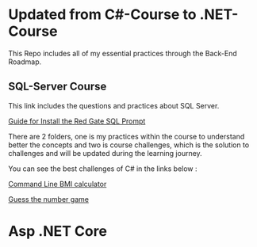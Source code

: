 # Updated from C#-Course to .NET-Course

This Repo includes all of my essential practices through the Back-End Roadmap.

 ## SQL-Server Course
This link includes the questions and practices about SQL Server.

<a href="">Guide for Install the Red Gate SQL Prompt</a>

There are 2 folders, one is my practices within the course to understand better the concepts and two is course challenges, which is the solution to challenges and will be updated during the learning journey.

You can see the best challenges of C# in the links below : 

<a href="https://github.com/yasaminashoori/C-Sharp-Course/blob/master/Course-Challenges/CLI-BMI/Program.cs">Command Line BMI calculator</a>

<a href="https://github.com/yasaminashoori/C-Sharp-Course/blob/master/Course-Challenges/Guess-the-number/Program.cs">Guess the number game</a>

# Asp .NET Core 

